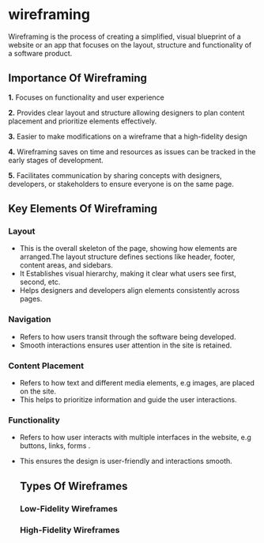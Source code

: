 # wireframing
Wireframing is the process of creating a simplified, visual blueprint of a website or an app that focuses on the layout, structure and functionality of a software product.
## Importance Of Wireframing
**1.** Focuses on functionality and user experience

**2.** Provides clear layout and structure allowing designers to plan content placement and prioritize elements effectively.

**3.** Easier to make modifications on a wireframe that a high-fidelity design

**4.** Wireframing saves on time and resources as issues can be tracked in the early stages of development.

**5.** Facilitates communication by sharing concepts with designers, developers, or stakeholders to ensure everyone is on the same page.
## Key Elements Of Wireframing
### Layout
- This is the overall skeleton of the page, showing how elements are arranged.The layout structure defines sections like header, footer, content areas, and sidebars.
- It Establishes visual hierarchy, making it clear what users see first, second, etc.
- Helps designers and developers align elements consistently across pages.
### Navigation
 - Refers to how users transit through the software being developed.
 - Smooth interactions ensures user attention in the site is retained.
 ### Content Placement
 - Refers to how text and different media elements, e.g images, are placed on the site.
 - This helps to prioritize information and guide the user interactions. 
 ### Functionality
 - Refers to how user interacts with multiple interfaces in the website, e.g buttons, links, forms .
 - This ensures the design is user-friendly and interactions smooth.

   ## Types Of Wireframes
   ### Low-Fidelity Wireframes
   ### High-Fidelity Wireframes

